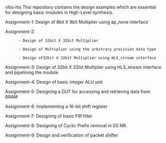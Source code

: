 vitis-hls
This repository contains the design examples which are essential for designing basic modules in High-Level synthesis.

Assignment-1: Design of 8bit X 8bit Multiplier using ap_none interface

Assignment-2:

          - Design of 32bit X 32bit Multiplier

          - Design of Multiplier using the arbitrary precision data type
						
          - Design of32bit X 32bit Multiplier using HLS_stream interface
Assignment-3: Design of 32bit X 32bit Multiplier using HLS_stream interface and pipelining the module

Assignment-4: Design of basic integer ALU unit

Assignment-5: Designing a DUT for accessing and retrieving data from BRAM

Assignment-6: Implementing a 16-bit shift register

Assignment-7: Designing of basic FIR filter

Assignment-8: Designing of Cyclic Prefix removal in 5G NR.

Assignment-9: Design  and verification of packet shifter
